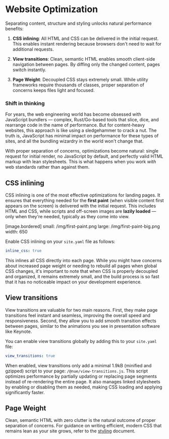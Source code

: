 # Website Optimization

Separating content, structure and styling unlocks natural performance benefits:

1. **CSS inlining**: All HTML and CSS can be delivered in the initial request. This enables instant rendering because browsers don't need to wait for additional requests.

2. **View transitions**: Clean, semantic HTML enables smooth client-side navigation between pages. By diffing only the changed content, pages switch instantly.

3. **Page Weight**: Decoupled CSS stays extremely small. While utility frameworks require thousands of classes, proper separation of concerns keeps files light and focused.


### Shift in thinking

For years, the web engineering world has become obsessed with JavaScript bundlers — complex, Rust/Go-based tools that slice, dice, and rearrange code in the name of performance. But for content-heavy websites, this approach is like using a sledgehammer to crack a nut. The truth is, JavaScript has minimal impact on performance for these types of sites, and all the bundling wizardry in the world won't change that.

With proper separation of concerns, optimizations become natural: single request for initial render, no JavaScript by default, and perfectly valid HTML markup with lean stylesheets. This is what happens when you work *with* web standards rather than against them.



## CSS inlining
CSS inlining is one of the most effective optimizations for landing pages. It ensures that everything needed for the **first paint** (when visible content first appears on the screen) is delivered with the initial request. This includes HTML and CSS, while scripts and off-screen images are **lazily loaded** — only when they're needed, typically as they come into view.

[image.bordered]
   small: /img/first-paint.png
   large: /img/first-paint-big.png
   width: 650

Enable CSS inlining on your `site.yaml` file as follows:

```yaml
inline_css: true
```

This inlines all CSS directly into each page. While you might have concerns about increased page weight or needing to rebuild all pages when global CSS changes, it's important to note that when CSS is properly decoupled and organized, it remains extremely small, and the build process is so fast that it has no noticeable impact on your development experience.


## View transitions

View transitions are valuable for two main reasons. First, they make page transitions feel instant and seamless, improving the overall speed and responsiveness. Second, they allow you to add smooth transition effects between pages, similar to the animations you see in presentation software like Keynote.

You can enable view transitions globally by adding this to your `site.yaml` file:

```yaml
view_transitions: true
```

When enabled, view transitions only add a minimal 1.9kB (minified and gzipped) script to your page: `/@nue/view-transitions.js`. This script optimizes performance by partially updating or replacing page segments instead of re-rendering the entire page. It also manages linked stylesheets by enabling or disabling them as needed, making CSS loading and applying significantly faster.


## Page Weight

Clean, semantic HTML with zero clutter is the natural outcome of proper separation of concerns. For guidance on writing efficient, modern CSS that remains lean as your site grows, refer to the [styling](styling.html) document.